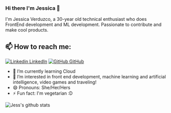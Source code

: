 
### Hi there I'm Jessica 👋
I'm Jessica Verduzco, a 30-year old technical enthusiast who does FrontEnd development and ML development. Passionate to contribute and make cool products.<br>
## 📫 How to reach me: 
[![Linkedin](https://i.stack.imgur.com/gVE0j.png) LinkedIn](https://www.linkedin.com/in/jessica-verduzco-ruiz/) [![GitHub](https://i.stack.imgur.com/tskMh.png) GitHub](https://github.com/jessk77) 


<!--- 🔭 I’m currently working on [Facemask Detector](https://github.com/AkhilGKrishnan/Face-Mask-Detector)-->
- 🌱 I’m currently learning Cloud
- 👀 I’m interested in front end development, machine learning and artificial intelligence, video games and traveling!
- 😄 Pronouns: She/Her/Hers
- ⚡ Fun fact: I'm vegetarian :D


![Jess's github stats](https://github-readme-stats.vercel.app/api?username=jessk77&show_icons=true&theme=dark)
